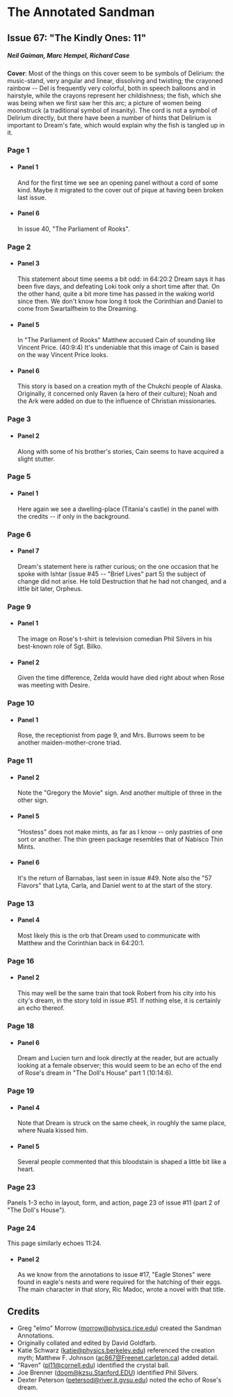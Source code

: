 # The Annotated Sandman

## Issue 67: "The Kindly Ones: 11"

##### Neil Gaiman, Marc Hempel, Richard Case

**Cover**: Most of the things on this cover seem to be symbols of Delirium: the music-stand, very angular and linear, dissolving and twisting; the crayoned rainbow -- Del is frequently very colorful, both in speech balloons and in hairstyle, while the crayons represent her childishness; the fish, which she was being when we first saw her this arc; a picture of women being moonstruck (a traditional symbol of insanity). The cord is not a symbol of Delirium directly, but there have been a number of hints that Delirium is important to Dream's fate, which would explain why the fish is tangled up in it.

### Page 1

- #### Panel 1

  And for the first time we see an opening panel without a cord of some kind. Maybe it migrated to the cover out of pique at having been broken last issue.

- #### Panel 6

  In issue 40, "The Parliament of Rooks".

### Page 2

- #### Panel 3

  This statement about time seems a bit odd: in 64:20:2 Dream says it has been five days, and defeating Loki took only a short time after that. On the other hand, quite a bit more time has passed in the waking world since then. We don't know how long it took the Corinthian and Daniel to come from Swartalfheim to the Dreaming.

- #### Panel 5

  In "The Parliament of Rooks" Matthew accused Cain of sounding like Vincent Price. (40:9:4) It's undeniable that this image of Cain is based on the way Vincent Price looks.

- #### Panel 6

  This story is based on a creation myth of the Chukchi people of Alaska. Originally, it concerned only Raven (a hero of their culture); Noah and the Ark were added on due to the influence of Christian missionaries.

### Page 3

- #### Panel 2

  Along with some of his brother's stories, Cain seems to have acquired a slight stutter.

### Page 5

- #### Panel 1

  Here again we see a dwelling-place (Titania's castle) in the panel with the credits -- if only in the background.

### Page 6

- #### Panel 7

  Dream's statement here is rather curious; on the one occasion that he spoke with Ishtar (issue #45 -- "Brief Lives" part 5) the subject of change did not arise. He told Destruction that he had not changed, and a little bit later, Orpheus.

### Page 9

- #### Panel 1

  The image on Rose's t-shirt is television comedian Phil Silvers in his best-known role of Sgt. Bilko.

- #### Panel 2

  Given the time difference, Zelda would have died right about when Rose was meeting with Desire.

### Page 10

- #### Panel 1

  Rose, the receptionist from page 9, and Mrs. Burrows seem to be another maiden-mother-crone triad.

### Page 11

- #### Panel 2

  Note the "Gregory the Movie" sign. And another multiple of three in the other sign.

- #### Panel 5

  "Hostess" does not make mints, as far as I know -- only pastries of one sort or another. The thin green package resembles that of Nabisco Thin Mints.

- #### Panel 6

  It's the return of Barnabas, last seen in issue #49. Note also the "57 Flavors" that Lyta, Carla, and Daniel went to at the start of the story.

### Page 13

- #### Panel 4

  Most likely this is the orb that Dream used to communicate with Matthew and the Corinthian back in 64:20:1.

### Page 16

- #### Panel 2

  This may well be the same train that took Robert from his city into his city's dream, in the story told in issue #51. If nothing else, it is certainly an echo thereof.

### Page 18

- #### Panel 6

  Dream and Lucien turn and look directly at the reader, but are actually looking at a female observer; this would seem to be an echo of the end of Rose's dream in "The Doll's House" part 1 (10:14:6).

### Page 19

- #### Panel 4

  Note that Dream is struck on the same cheek, in roughly the same place, where Nuala kissed him.

- #### Panel 5

  Several people commented that this bloodstain is shaped a little bit like a heart.

### Page 23

Panels 1-3 echo in layout, form, and action, page 23 of issue #11 (part 2 of "The Doll's House").

### Page 24

This page similarly echoes 11:24.

- #### Panel 2

  As we know from the annotations to issue #17, "Eagle Stones" were found in eagle's nests and were required for the hatching of their eggs. The main character in that story, Ric Madoc, wrote a novel with that title.

## Credits

- Greg "elmo" Morrow (morrow@physics.rice.edu) created the Sandman Annotations.
- Originally collated and edited by David Goldfarb.
- Katie Schwarz (katie@physics.berkeley.edu) referenced the creation myth; Matthew F. Johnson (ac867@Freenet.carleton.ca) added detail.
- "Raven" (pl11@cornell.edu) identified the crystal ball.
- Joe Brenner (doom@kzsu.Stanford.EDU) identified Phil Silvers.
- Dexter Peterson (petersod@river.it.gvsu.edu) noted the echo of Rose's dream.
